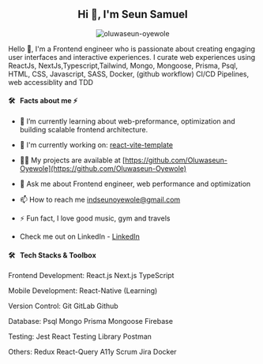 <h2 align="center">Hi 👋, I'm Seun Samuel</h2>
<p align="center"> <img src="https://komarev.com/ghpvc/?username=oluwaseun-oyewole&label=Profile%20views&color=0e75b6&style=flat" alt="oluwaseun-oyewole" /> </p>
<p>Hello 👋, I'm a Frontend engineer who is passionate about creating engaging user interfaces and interactive experiences. I curate web experiences using ReactJs, NextJs,Typescript,Tailwind, Mongo, Mongoose, Prisma, Psql, HTML, CSS, Javascript, SASS, Docker, (github workflow) CI/CD Pipelines, web accessiblity and TDD </p>

#### 🛠 &nbsp; Facts about me  ⚡

- 🌱 I’m currently learning about web-preformance, optimization and building scalable frontend architecture.
- 👯 I'm currently working on:
  <span>
  [react-vite-template](https://github.com/Oluwaseun-Oyewole/react-vite-template)    
  </span>
- 👨‍💻 My projects are available at [https://github.com/Oluwaseun-Oyewole](https://github.com/Oluwaseun-Oyewole)
- 💬 Ask me about Frontend engineer, web performance and optimization
- 📫 How to reach me indseunoyewole@gmail.com

- ⚡ Fun fact, I love good music, gym and travels 
- Check me out on LinkedIn - [LinkedIn](https://www.linkedin.com/in/samuel-oyewole-dev/)
  

#### 🛠 &nbsp; Tech Stacks & Toolbox

Frontend Development: React.js Next.js TypeScript

Mobile Development: React-Native (Learning)

Version Control: Git GitLab Github

Database: Psql Mongo Prisma Mongoose Firebase

Testing: Jest React Testing Library Postman

Others: Redux React-Query A11y Scrum Jira Docker 
